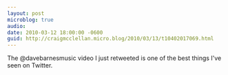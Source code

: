 ```yaml
---
layout: post
microblog: true
audio: 
date: 2010-03-12 18:00:00 -0600
guid: http://craigmcclellan.micro.blog/2010/03/13/t10402017069.html
---
```

The @davebarnesmusic video I just retweeted is one of the best things I've seen on Twitter.
